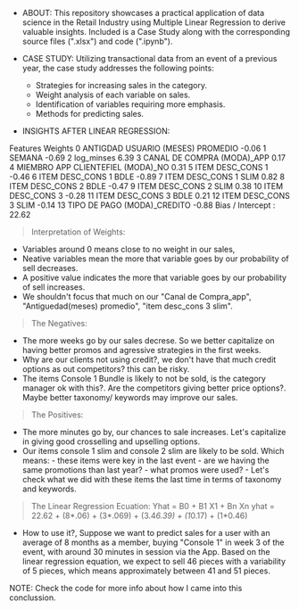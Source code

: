 * ABOUT:
This repository showcases a practical application of data science in the Retail Industry using Multiple Linear Regression to derive valuable insights.
Included is a Case Study along with the corresponding source files (".xlsx") and code (".ipynb").

* CASE STUDY:
Utilizing transactional data from an event of a previous year, the case study addresses the following points:

  - Strategies for increasing sales in the category.
  - Weight analysis of each variable on sales.
  - Identification of variables requiring more emphasis.
  - Methods for predicting sales.
    
* INSIGHTS AFTER LINEAR REGRESSION:

Features	Weights
0	ANTIGDAD USUARIO (MESES) PROMEDIO	-0.06
1	SEMANA	-0.69
2	log_minses	6.39
3	CANAL DE COMPRA (MODA)_APP	0.17
4	MIEMBRO APP CLIENTEFIEL (MODA)_NO	0.31
5	ITEM DESC_CONS 1	-0.46
6	ITEM DESC_CONS 1 BDLE	-0.89
7	ITEM DESC_CONS 1 SLIM	0.82
8	ITEM DESC_CONS 2 BDLE	-0.47
9	ITEM DESC_CONS 2 SLIM	0.38
10	ITEM DESC_CONS 3	-0.28
11	ITEM DESC_CONS 3 BDLE	0.21
12	ITEM DESC_CONS 3 SLIM	-0.14
13	TIPO DE PAGO (MODA)_CREDITO	-0.88
Bias / Intercept : 22.62

> Interpretation of Weights:
  - Variables around 0 means close to no weight in our sales,
  - Neative variables mean the more that variable goes by our probability of sell decreases.
  - A positive value indicates the more that variable goes by our probability of sell increases.
  - We shouldn't focus that much on our "Canal de Compra_app", "Antiguedad(meses) promedio", "item desc_cons 3 slim".

> The Negatives:
- The more weeks go by our sales decrese. So we better capitalize on having better promos and agressive strategies in the first weeks.
- Why are our clients not using credit?, we don't have that much credit options as out competitors? this can be risky.
- The items Console 1 Bundle is likely to not be sold, is the category manager ok with this?. Are the competitors giving better price options?. Maybe better taxonomy/ keywords may improve our sales. 

> The Positives:
- The more minutes go by, our chances to sale increases. Let's capitalize in giving good crosselling and upselling options.
- Our items console 1 slim and console 2 slim are likely to be sold. Which means:
      - these items were key in the last event
      - are we having the same promotions than last year?
      -  what promos were used?
      -  Let's check what we did with these items the last time in terms of taxonomy and keywords.

> The Linear Regression Ecuation:
  Yhat = B0 + B1 X1 + Bn Xn
  yhat = 22.62 + (8*.06) + (3*.069) + (3.4*6.39) + (1*0.17) + (1*0.46)
- How to use it?,
 Suppose we want to predict sales for a user with an average of 8 months as a member, buying "Console 1" in week 3 of the event,
 with around 30 minutes in session via the App.
 Based on the linear regression equation, we expect to sell 46 pieces with a variability of 5 pieces, which means approximately between 41 and 51 pieces.


NOTE: Check the code for more info about how I came into this conclussion.
